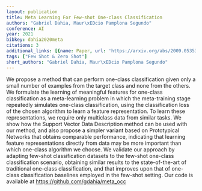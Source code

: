 ```yaml
---
layout: publication
title: Meta Learning For Few-shot One-class Classification
authors: "Gabriel Dahia, Maur\xEDcio Pamplona Segundo"
conference: AI
year: 2021
bibkey: dahia2020meta
citations: 3
additional_links: [{name: Paper, url: 'https://arxiv.org/abs/2009.05353'}]
tags: ["Few Shot & Zero Shot"]
short_authors: "Gabriel Dahia, Maur\xEDcio Pamplona Segundo"
---
```

We propose a method that can perform one-class classification given only a
small number of examples from the target class and none from the others. We
formulate the learning of meaningful features for one-class classification as a
meta-learning problem in which the meta-training stage repeatedly simulates
one-class classification, using the classification loss of the chosen algorithm
to learn a feature representation. To learn these representations, we require
only multiclass data from similar tasks. We show how the Support Vector Data
Description method can be used with our method, and also propose a simpler
variant based on Prototypical Networks that obtains comparable performance,
indicating that learning feature representations directly from data may be more
important than which one-class algorithm we choose. We validate our approach by
adapting few-shot classification datasets to the few-shot one-class
classification scenario, obtaining similar results to the state-of-the-art of
traditional one-class classification, and that improves upon that of one-class
classification baselines employed in the few-shot setting. Our code is
available at https://github.com/gdahia/meta_occ